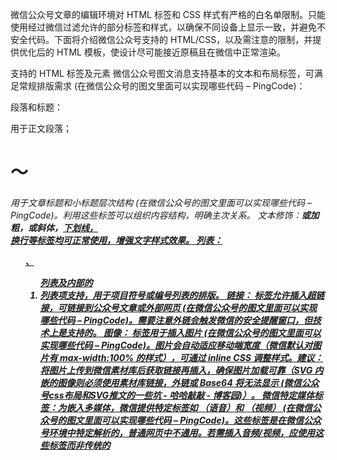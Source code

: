 微信公众号文章的编辑环境对 HTML 标签和 CSS 样式有严格的白名单限制。只能使用经过微信过滤允许的部分标签和样式，以确保不同设备上显示一致，并避免不安全代码。下面将介绍微信公众号支持的 HTML/CSS，以及需注意的限制，并提供优化后的 HTML 模板，使设计尽可能接近原稿且在微信中正常渲染。

支持的 HTML 标签及元素
微信公众号图文消息支持基本的文本和布局标签，可满足常规排版需求 (在微信公众号的图文里面可以实现哪些代码 – PingCode)：

段落和标题：<p> 用于正文段落；<h1>～<h6> 用于文章标题和小标题层次结构 (在微信公众号的图文里面可以实现哪些代码 – PingCode)。利用这些标签可以组织内容结构，明确主次关系。
文本修饰：<strong>或<b>加粗，<em>或<i>斜体，<u>下划线，<br>换行等标签均可正常使用，增强文字样式效果。
列表：<ul>、<ol> 列表及内部的 <li> 列表项支持，用于项目符号或编号列表的排版。
链接：<a> 标签允许插入超链接，可链接到公众号文章或外部网页 (在微信公众号的图文里面可以实现哪些代码 – PingCode)。需要注意外链会触发微信的安全提醒窗口，但技术上是支持的。
图像：<img> 标签用于插入图片 (在微信公众号的图文里面可以实现哪些代码 – PingCode)。图片会自动适应移动端宽度（微信默认对图片有 max-width:100% 的样式），可通过 inline CSS 调整样式。建议：将图片上传到微信素材库后获取链接再插入，确保图片加载可靠（SVG 内嵌的图像则必须使用素材库链接，外链或 Base64 将无法显示 (微信公众号css布局和SVG推文的一些坑 - 哈哈敲敲 - 博客园)）。
微信特定媒体标签：为嵌入多媒体，微信提供特定标签如 <mpvoice>（语音）和 <mpvideo>（视频） (在微信公众号的图文里面可以实现哪些代码 – PingCode)。这些标签是在微信公众号环境中特定解析的，普通网页中不通用。若需插入音频/视频，应使用这些标签而非传统的 <audio>或<video>。
（提示：微信公众平台不提供直接插入表单的标签。如果需要收集用户输入，可通过第三方表单链接或二维码跳转形式实现 (在微信公众号的图文里面可以实现哪些代码 – PingCode)。）

支持的 CSS 样式范围
微信公众号不支持引入外部 CSS 或 <style> 样式块，只能在各元素的 style 属性中编写内联 CSS (微信公众号css布局和SVG推文的一些坑 - 哈哈敲敲 - 博客园)。尽管如此，微信允许相当丰富的样式用于美化文章 (在微信公众号的图文里面可以实现哪些代码 – PingCode)：

文本字体样式：可以使用诸如 font-size、color、font-weight、font-style 等来调整文字大小、颜色和字形 (在微信公众号的图文里面可以实现哪些代码 – PingCode)。例如，将标题文字调大加粗、设为特定颜色；正文文字调整为舒适的字号和颜色等。
段落间距：允许通过 margin 和 padding 调整段落或元素的外边距/内边距 (在微信公众号的图文里面可以实现哪些代码 – PingCode)。这可以用来增加段落之间的空隙，或给段落添加缩进。行高 line-height 也可设定，用于控制行间距 (在微信公众号的图文里面可以实现哪些代码 – PingCode)。
字间距：可以使用 letter-spacing 调整文字字距（字符间距），使文字更疏朗或紧凑。特别是英文字母或数字的标题，适当的字距能提高视觉效果。
对齐与显示：支持 text-align 控制文本左、中、右对齐；display 属性（如 block, inline-block）也可用来控制元素布局方式。vertical-align 可用于图片与文字基线对齐等需求。
颜色和背景：除了文字颜色外，可以使用背景色 background-color 来装饰区块背景。简单的纯色背景完全支持；渐变背景（background: linear-gradient(...)）在技术上可以通过内联样式实现，但需考虑兼容性和代码大小，复杂渐变可能不被某些设备很好支持，或在编辑器中难以直接调试。通常可接受将渐变背景简化为单色背景以确保一致性。
图像样式：可对 <img> 使用 border, border-radius 实现圆角边框，使用 box-shadow 实现阴影效果等。这些视觉样式在微信中有效，可以增强图片的美观。
其它样式：大多数纯视觉效果的 CSS 属性都支持，比如 text-decoration（如去除或添加下划线）、opacity 透明度、border 边框样式等。pointer-events: none 这样的交互辅助属性也被支持，可用于控制元素是否响应触摸 (微信公众号css布局和SVG推文的一些坑_微信公众号css 功能关闭-CSDN博客)。
上述样式必须直接写在元素的 style 属性上。例如：<p style="color:#555; font-size:16px; line-height:1.75em;">...</p>。 (微信公众号css布局和SVG推文的一些坑 - 哈哈敲敲 - 博客园)强调了微信公众号编辑环境下不能编写 <style> 块或引用外部 CSS 文件，所有 CSS 都需内联到元素上。

受限和不支持的功能
为了安全和版式统一，微信公众号会过滤或禁用以下 HTML/CSS 特性：

脚本和外部内容：任何脚本和潜在不安全内容都会被剔除。不支持 <script>、<iframe> 等可执行代码的标签 (在微信公众号的图文里面可以实现哪些代码 – PingCode)。例如，无法插入自定义 JavaScript，也不能直接内嵌 iframe（包括视频嵌入代码等）。同样地，诸如 <object>、<embed>、<form>、<input> 等标签基本也不被允许（这些元素要么被移除要么无法正常运行）。微信要求内容静态安全，所以网页交互、表单提交等功能不可用。
全局样式和选择器：如前所述，不支持 <style> 标签或任何页面级样式表 (微信公众号css布局和SVG推文的一些坑 - 哈哈敲敲 - 博客园)。因此无法使用 CSS 选择器、媒体查询或关键帧动画等高级CSS规则。所有 @media 媒体查询、@keyframes 动画定义都会无效，因为没有地方写入这些规则 (微信公众号css布局和SVG推文的一些坑 - 哈哈敲敲 - 博客园)。只能依靠内联样式完成静态呈现，无法根据屏幕大小自适应调整不同样式（建议改用弹性单位 vw/vh 做响应设计 (微信公众号css布局和SVG推文的一些坑 - 哈哈敲敲 - 博客园)）。
定位和布局：CSS 定位属性如 position: absolute、fixed、relative 会被微信过滤掉 (微信公众号css布局和SVG推文的一些坑 - 哈哈敲敲 - 博客园)。上传到公众号后，这些定位样式代码会被移除，导致定位失效。这意味着不能使用绝对定位或固定定位来布局，所有元素按标准文档流排版。类似地，z-index 在没有定位的情况下也无意义。需要布局悬浮效果时只能尝试其他办法（例如纯 CSS 无法实现，可考虑用表格布局或放弃该效果）。
元素 ID 和选择符：所有 HTML 元素的 id 属性会被删掉 (微信公众号css布局和SVG推文的一些坑 - 哈哈敲敲 - 博客园)。也就是说，即使写了 id="section1"，保存后会发现 id 被剥离。这一限制意味着无法在页面内锚点跳转（因为 <a href="#id"> 失效），也无法通过 CSS 选择器（即使有 <style> 也不能）或脚本操作特定元素。类名 class 属性目前并未发现被过滤，但由于无法引入自定义CSS，仅靠 class 并不能应用样式。不过保留 class 有助于在第三方编辑器中识别模板结构，最终粘贴微信时 class 虽保留但无实际作用。
CSS 变换和动画：过去微信会过滤掉 CSS 的 transform 属性 (微信公众号css布局和SVG推文的一些坑 - 哈哈敲敲 - 博客园)（例如旋转、缩放效果），但经近期测试，简单的 transform（如旋转角度）现在可能部分生效 (微信公众号css布局和SVG推文的一些坑 - 哈哈敲敲 - 博客园)。然而需要谨慎：某些 CSS3 变换和过渡效果在不同手机上表现不一致，甚至SVG 内联样式的 transform-origin 在 iOS 上无效 (微信公众号css布局和SVG推文的一些坑 - 哈哈敲敲 - 博客园)。另外，没有 <style> 就无法定义 :hover 等伪类，也无法定义 keyframe 实现复杂动画。因此交互动效方面非常受限。例如，阅读进度条动画（需要实时根据滚动调整宽度）无法通过原生手段实现，因为既无法用 JS，又没有 CSS动画支持。如果一定要实现类似效果，只能借助 animated GIF 或 SVG + SMIL 动画等特殊方案，但这些方案要么效果有限要么实现复杂，不在一般排版考虑范围。
其他过滤规则：部分 CSS 单位和属性在微信内可能不生效。例如，有反馈指出使用百分比 % 作为高度或位移值时不起作用（如 margin-top: -100% 在公众号中无效 (微信公众号css布局和SVG推文的一些坑_微信公众号css 功能关闭-CSDN博客)）。出于稳妥，建议使用像素 (px) 或视口单位 (vw, vh) 来控制尺寸，以避免不同设备解析差异。另外，浮动 float 属性不是被禁止，但要慎用——尤其在一些隐藏/展开内容的布局中，浮动元素可能脱离容器导致意外显示 (微信公众号css布局和SVG推文的一些坑_微信公众号css 功能关闭-CSDN博客) (微信公众号css布局和SVG推文的一些坑 - 哈哈敲敲 - 博客园)。除此外，任何包含脚本的属性（如 onclick 等事件处理)都会被剥除，防止注入脚本。
小结：遵守以上限制，避免使用微信未支持的标签和样式属性，以防内容在保存后被过滤掉或样式错乱 (在微信公众号的图文里面可以实现哪些代码 – PingCode)。微信会对不支持的代码进行清理，一旦使用了禁用元素，最好及时调整，否则可能导致文章排版混乱甚至内容无法显示。

设计优化与取舍
在了解限制的基础上，可以有针对性地调整原始设计，使其在微信环境下尽可能还原视觉效果：

标题样式：可通过内联样式实现自定义标题外观。比如主标题使用较大字号、特殊颜色，副标题稍小字号。由于不能引入自定义字体，尽量使用系统字体呈现（如中文默认使用苹方、黑体等系统字体）。如果原设计用了特殊字体，可考虑以图片形式展示标题或退而求其次使用相近的系统字体名称（但并非所有用户设备都有相同字体）。下面的模板示例中会演示如何设置标题的字体大小、颜色和字间距等。
段落样式：利用 line-height 提升可读性，通常设置为1.5～1.8倍行距。通过 letter-spacing 略微增加字距，让段落更舒展（特别是英文/数字文本）。文字颜色可根据设计需要调整，如用略深的灰色代替纯黑以减轻视觉压力。段落之间增加 margin 下间距，分隔段落层次。所有这些都可以通过 <p style="..."> 实现，确保在不同手机上文字清晰易读 (在微信公众号的图文里面可以实现哪些代码 – PingCode)。
图片样式：为贴合设计，可对图片应用圆角和阴影效果。使用 border-radius 实现圆角边缘，数值可根据设计稿设定（例如 8px 圆角）。使用 box-shadow 增加阴影，例如淡灰色半透明阴影增强图片的悬浮感。微信支持这类CSS3效果，只要写在图片的 style 中即可。注意：微信会自动限制图片显示宽度不超过屏幕宽度（通常通过属性或默认CSS实现）。如果希望图片居中显示，可将图片放在一个居中对齐的容器如 <p style="text-align:center"> 中。
背景和色块：如果原设计包含大面积的背景色或渐变，建议使用简化策略。纯色背景可以直接用一个容器的 style="background-color: #XXXXXX" 来实现。渐变背景由于没有外部CSS支持，可以尝试使用内联 background: linear-gradient(...)。但需要测试不同手机的兼容性，某些旧版微信内置浏览器可能不支持复杂渐变。如果渐变效果很重要，可考虑制作一张渐变图片插入作为背景。但一般而言，在公众号文章中很少大面积使用背景图形，除非作为装饰插图。所以，大多数情况下可以接受将背景渐变换成相近的纯色以简化实现。
动态效果：交互性设计（如点击按钮展开内容、阅读进度条动画、SVG 动画效果等）在微信中难以直接实现。JavaScript 动画/交互无法使用，CSS动画又缺乏支持，因此需要取舍。可以用静态替代品：例如，将阅读进度设计成一个静态的进度条图示，或利用 GIF 图展示简单动画。SVG 动画在技术上可以用 SMIL 实现一次性动效，但需要大量代码且兼容性不佳（尤其 iOS 上问题多 (微信公众号css布局和SVG推文的一些坑 - 哈哈敲敲 - 博客园)）。除非非常必要，建议放弃复杂动画，专注于静态排版美观。
排版测试：由于微信的特殊渲染机制，在正式发布前应多设备预览。确保字体、颜色在深色模式或不同屏幕上的效果良好；图片圆角阴影是否正常；有无样式被过滤。预览时，如果发现某些样式丢失，基本可以确认那些样式是被微信禁止的，需要调整成被支持的替代方案。
优化后的微信公众号 HTML 模板
综合以上原则，下面提供一个优化后的 HTML 模板示例。该模板包含标题、副标题、正文段落和图片插入，应用了内联样式来设置字体大小、颜色、行高、字距，以及图片的圆角和阴影。您可以根据自己的原始设计，在此基础上调整数值（如颜色代码、字号大小）：

```html
<!-- 微信公众号文章HTML模板示例 -->
<!-- 标题 -->
<h1 style="font-size:24px; color:#2c3e50; line-height:1.2; letter-spacing:1px; text-align:center; margin:0.5em 0;">
  优化后的文章主标题
</h1>
<!-- 副标题（如不需要可删除） -->
<h2 style="font-size:18px; color:#555555; line-height:1.3; text-align:center; margin:0 0 1em 0;">
  副标题或引言内容
</h2>
<!-- 正文段落 -->
<p style="font-size:16px; color:#333333; line-height:1.75; letter-spacing:0.5px; margin:0 0 1em 0;">
  这里是文章的正文第一段。通过适当的行高和字间距增强可读性。您可以在段落中使用<strong>粗体</strong>或<em>斜体</em>来强调文字，甚至使用<span style="color: #1e88e5;">不同的文字颜色</span>来突出重点。
</p>
<p style="font-size:16px; color:#333333; line-height:1.75; letter-spacing:0.5px; margin:0 0 1em 0;">
  这是文章的第二段内容。段落之间通过下边距拉开距离，使阅读体验更佳。您还可以插入超链接，例如：<a href="https://example.com" style="color: #1e88e5; text-decoration: underline;">访问我们的官网</a>，读者点击会跳转到相应页面（微信中打开外链将有安全提示）。
</p>
<!-- 居中插入图片 -->
<p style="text-align:center; margin:1.5em 0;">
  <img src="IMAGE_URL_HERE" alt="图片描述" 
       style="max-width:100%; border-radius:8px; box-shadow:0 4px 6px rgba(0,0,0,0.15);" />
</p>
<!-- 小标题 -->
<h3 style="font-size:16px; color:#2c3e50; line-height:1.5; margin:2em 0 0.8em;">
  结语
</h3>
<p style="font-size:16px; color:#333333; line-height:1.75; letter-spacing:0.5px; margin:0;">
  以上模板展示了标题、正文段落和图片的基本排版样式。所有样式均通过内联CSS实现，以确保在微信环境中的兼容渲染。您可以根据需要增删元素，并调整样式以匹配原始设计。
</p>

```

使用说明：请将以上代码中的IMAGE_URL_HERE替换为实际图片的链接（最好是微信素材库中的地址）。然后将整个代码拷贝到第三方编辑器或直接粘贴进微信公众平台的图文编辑器（需要使用“源码编辑”模式粘贴 HTML）。保存后建议在微信中预览，确认样式效果吻合预期。

通过以上优化，我们在确保兼容微信平台限制的前提下，最大程度还原了原始设计的样式要点 (在微信公众号的图文里面可以实现哪些代码 – PingCode)。标题和段落的字体大小、颜色、行距、字距都进行了调整，图片也加入圆角和阴影修饰，从视觉上达到美观协调的效果。同时，我们避开了微信不支持的动态效果，如需进一步美化，可借助一些微信富文本编辑工具辅助排版，但核心仍需遵循上述规则，以防内容被过滤。希望这一模板能帮助你在微信公众号文章中实现接近原设计的展示效果。（完）